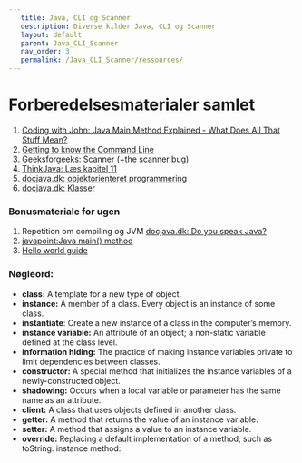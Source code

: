 ```yaml
---
   title: Java, CLI og Scanner
   description: Diverse kilder Java, CLI og Scanner
   layout: default
   parent: Java_CLI_Scanner
   nav_order: 3
   permalink: /Java_CLI_Scanner/ressources/
---
```


# Forberedelsesmaterialer samlet
1. [Coding with John: Java Main Method Explained - What Does All That Stuff Mean? ](https://youtube.com/watch?t=1&v=P-_Nzi_mCRo?si=4awCCOTDh_U2eCh0)
2. [Getting to know the Command Line](https://www.davidbaumgold.com/tutorials/command-line/)
3. [Geeksforgeeks: Scanner (+the scanner bug)](https://www.geeksforgeeks.org/scanner-class-in-java/)
4. [ThinkJava: Læs kapitel 11](https://greenteapress.com/thinkjava6/thinkjava.pdf)
6. [docjava.dk: objektorienteret programmering](http://www.docjava.dk/objektorienteret_programmering/oop.htm)
7. [docjava.dk: Klasser](http://www.docjava.dk/objektorienteret_programmering/klasser/klasser.htm)

### Bonusmateriale for ugen
1. Repetition om compiling og JVM
   [docjava.dk: Do you speak Java?](http://www.docjava.dk/grundlaeggende_programmering/programmeringssprog/programmeringssprog.htm)
3. [javapoint:Java main() method](https://www.javatpoint.com/java-main-method)
4. [Hello world guide](https://efif.sharepoint.com/:b:/r/sites/cph/Lyngby/Shared%20Documents/4.%20Indhold%20%26%20Niveau/DAT/1.sem%20for%C3%A5r%202025/studerende/helloworldCLi.pdf?csf=1&web=1&e=p5ZRA3)

### Nøgleord:
- **class:** A template for a new type of object.
- **instance:** A member of a class. Every object is an instance of some class.
- **instantiate**: Create a new instance of a class in the computer’s memory.
- **instance variable:** An attribute of an object; a non-static variable defined at the class level.
- **information hiding:** The practice of making instance variables private to limit dependencies between classes.
- **constructor:** A special method that initializes the instance variables of a newly-constructed object.
- **shadowing:** Occurs when a local variable or parameter has the same name as an attribute.
- **client:** A class that uses objects defined in another class.
- **getter:** A method that returns the value of an instance variable.
- **setter:** A method that assigns a value to an instance variable.
- **override:** Replacing a default implementation of a method, such as toString. instance method:
